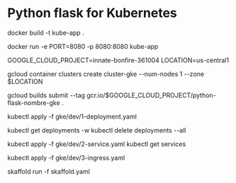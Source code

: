 # Python flask for Kubernetes

docker build -t kube-app .

docker run -e PORT=8080  -p 8080:8080 kube-app

GOOGLE_CLOUD_PROJECT=innate-bonfire-361004
LOCATION=us-central1

gcloud container clusters create cluster-gke --num-nodes 1 --zone $LOCATION

gcloud builds submit --tag gcr.io/$GOOGLE_CLOUD_PROJECT/python-flask-nombre-gke .

kubectl apply -f gke/dev/1-deployment.yaml

kubectl get deployments -w
kubectl delete deployments --all

kubectl apply -f gke/dev/2-service.yaml
kubectl get services

kubectl apply -f gke/dev/3-ingress.yaml

skaffold run -f skaffold.yaml